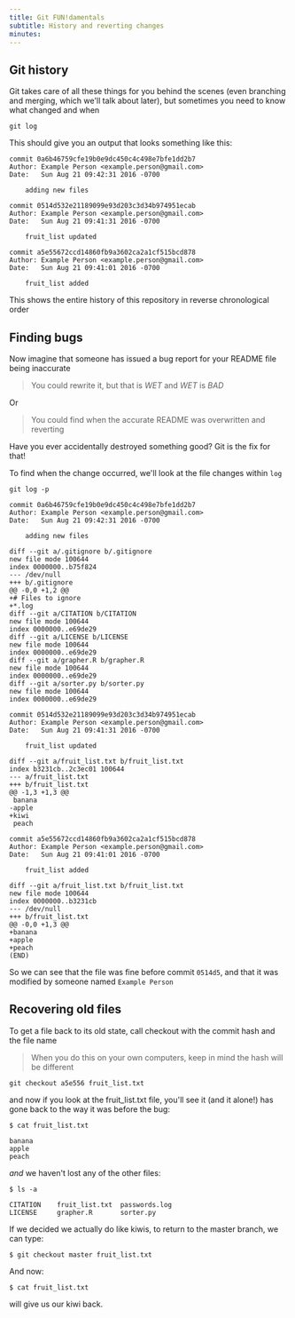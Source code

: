 ```yaml
---
title: Git FUN!damentals
subtitle: History and reverting changes
minutes:
---
```


## Git history

Git takes care of all these things for you behind the scenes (even branching and merging, which we'll talk about later), but sometimes you need to know what changed and when

~~~{.input}
git log
~~~

This should give you an output that looks something like this:

~~~{.output}
commit 0a6b46759cfe19b0e9dc450c4c498e7bfe1dd2b7
Author: Example Person <example.person@gmail.com>
Date:   Sun Aug 21 09:42:31 2016 -0700

    adding new files

commit 0514d532e21189099e93d203c3d34b974951ecab
Author: Example Person <example.person@gmail.com>
Date:   Sun Aug 21 09:41:31 2016 -0700

    fruit_list updated

commit a5e55672ccd14860fb9a3602ca2a1cf515bcd878
Author: Example Person <example.person@gmail.com>
Date:   Sun Aug 21 09:41:01 2016 -0700

    fruit_list added

~~~

This shows the entire history of this repository in reverse chronological order

## Finding bugs

Now imagine that someone has issued a bug report for your README file being inaccurate

> You could rewrite it, but that is *WET* and *WET* is *BAD*

Or

> You could find when the accurate README was overwritten and reverting

Have you ever accidentally destroyed something good? Git is the fix for that!

To find when the change occurred, we'll look at the file changes within `log`

~~~{.input}
git log -p
~~~

~~~{.output}
commit 0a6b46759cfe19b0e9dc450c4c498e7bfe1dd2b7
Author: Example Person <example.person@gmail.com>
Date:   Sun Aug 21 09:42:31 2016 -0700

    adding new files

diff --git a/.gitignore b/.gitignore
new file mode 100644
index 0000000..b75f824
--- /dev/null
+++ b/.gitignore
@@ -0,0 +1,2 @@
+# Files to ignore
+*.log
diff --git a/CITATION b/CITATION
new file mode 100644
index 0000000..e69de29
diff --git a/LICENSE b/LICENSE
new file mode 100644
index 0000000..e69de29
diff --git a/grapher.R b/grapher.R
new file mode 100644
index 0000000..e69de29
diff --git a/sorter.py b/sorter.py
new file mode 100644
index 0000000..e69de29

commit 0514d532e21189099e93d203c3d34b974951ecab
Author: Example Person <example.person@gmail.com>
Date:   Sun Aug 21 09:41:31 2016 -0700

    fruit_list updated

diff --git a/fruit_list.txt b/fruit_list.txt
index b3231cb..2c3ec01 100644
--- a/fruit_list.txt
+++ b/fruit_list.txt
@@ -1,3 +1,3 @@
 banana
-apple
+kiwi
 peach

commit a5e55672ccd14860fb9a3602ca2a1cf515bcd878
Author: Example Person <example.person@gmail.com>
Date:   Sun Aug 21 09:41:01 2016 -0700

    fruit_list added

diff --git a/fruit_list.txt b/fruit_list.txt
new file mode 100644
index 0000000..b3231cb
--- /dev/null
+++ b/fruit_list.txt
@@ -0,0 +1,3 @@
+banana
+apple
+peach
(END)
~~~

So we can see that the file was fine before commit `0514d5`, and that it was modified by someone named `Example Person`

## Recovering old files

To get a file back to its old state, call checkout with the commit hash and the file name

>When you do this on your own computers, keep in mind the hash will be different

~~~{.input}
git checkout a5e556 fruit_list.txt
~~~

and now if you look at the fruit_list.txt file, you'll see it (and it alone!) has gone back to the way it was before the bug:

~~~{.output}
$ cat fruit_list.txt
~~~

~~~
banana
apple
peach
~~~

*and* we haven't lost any of the other files:

~~~{.output}
$ ls -a
~~~

~~~{.output}
CITATION	fruit_list.txt 	passwords.log
LICENSE		grapher.R 		sorter.py
~~~

If we decided we actually do like kiwis, to return to the master branch, we can type:

~~~
$ git checkout master fruit_list.txt
~~~

And now:

~~~
$ cat fruit_list.txt
~~~

will give us our kiwi back.
